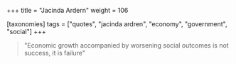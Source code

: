 +++
title = "Jacinda Ardern"
weight = 106

[taxonomies]
tags = ["quotes", "jacinda ardren", "economy", "government", "social"]
+++

> "Economic growth accompanied by worsening social outcomes is not success, it
> is failure"
